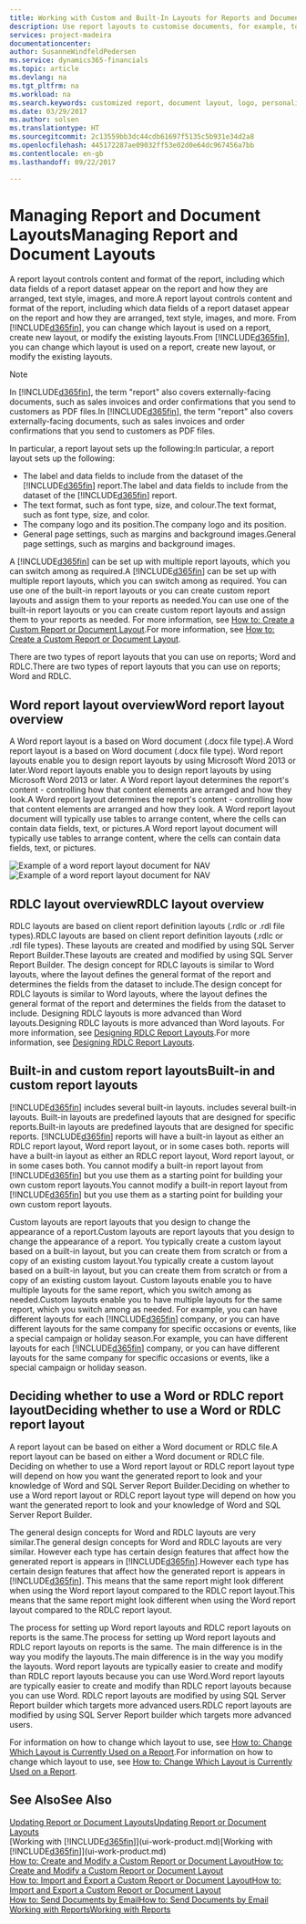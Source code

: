```yaml
---
title: Working with Custom and Built-In Layouts for Reports and Documents | Microsoft Docs
description: Use report layouts to customise documents, for example, to personalise the font, logo, or page settings of PDF files you send to customers.
services: project-madeira
documentationcenter: 
author: SusanneWindfeldPedersen
ms.service: dynamics365-financials
ms.topic: article
ms.devlang: na
ms.tgt_pltfrm: na
ms.workload: na
ms.search.keywords: customized report, document layout, logo, personalize
ms.date: 03/29/2017
ms.author: solsen
ms.translationtype: HT
ms.sourcegitcommit: 2c13559bb3dc44cdb61697f5135c5b931e34d2a8
ms.openlocfilehash: 445172287ae09032ff53e02d0e64dc967456a7bb
ms.contentlocale: en-gb
ms.lasthandoff: 09/22/2017

---
```

# <a name="managing-report-and-document-layouts"></a><span data-ttu-id="b6df7-103">Managing Report and Document Layouts</span><span class="sxs-lookup"><span data-stu-id="b6df7-103">Managing Report and Document Layouts</span></span>
<span data-ttu-id="b6df7-104">A report layout controls content and format of the report, including which data fields of a report dataset appear on the report and how they are arranged, text style, images, and more.</span><span class="sxs-lookup"><span data-stu-id="b6df7-104">A report layout controls content and format of the report, including which data fields of a report dataset appear on the report and how they are arranged, text style, images, and more.</span></span> <span data-ttu-id="b6df7-105">From [!INCLUDE[d365fin](includes/d365fin_md.md)], you can change which layout is used on a report, create new layout, or modify the existing layouts.</span><span class="sxs-lookup"><span data-stu-id="b6df7-105">From [!INCLUDE[d365fin](includes/d365fin_md.md)], you can change which layout is used on a report, create new layout, or modify the existing layouts.</span></span>

> [!NOTE]  
>   <span data-ttu-id="b6df7-106">In [!INCLUDE[d365fin](includes/d365fin_md.md)], the term "report" also covers externally-facing documents, such as sales invoices and order confirmations that you send to customers as PDF files.</span><span class="sxs-lookup"><span data-stu-id="b6df7-106">In [!INCLUDE[d365fin](includes/d365fin_md.md)], the term "report" also covers externally-facing documents, such as sales invoices and order confirmations that you send to customers as PDF files.</span></span>

<span data-ttu-id="b6df7-107">In particular, a report layout sets up the following:</span><span class="sxs-lookup"><span data-stu-id="b6df7-107">In particular, a report layout sets up the following:</span></span>

* <span data-ttu-id="b6df7-108">The label and data fields to include from the dataset of the [!INCLUDE[d365fin](includes/d365fin_md.md)] report.</span><span class="sxs-lookup"><span data-stu-id="b6df7-108">The label and data fields to include from the dataset of the [!INCLUDE[d365fin](includes/d365fin_md.md)] report.</span></span>
* <span data-ttu-id="b6df7-109">The text format, such as font type, size, and colour.</span><span class="sxs-lookup"><span data-stu-id="b6df7-109">The text format, such as font type, size, and color.</span></span>
* <span data-ttu-id="b6df7-110">The company logo and its position.</span><span class="sxs-lookup"><span data-stu-id="b6df7-110">The company logo and its position.</span></span>
* <span data-ttu-id="b6df7-111">General page settings, such as margins and background images.</span><span class="sxs-lookup"><span data-stu-id="b6df7-111">General page settings, such as margins and background images.</span></span>

<span data-ttu-id="b6df7-112">A [!INCLUDE[d365fin](includes/d365fin_md.md)] can be set up with multiple report layouts, which you can switch among as required.</span><span class="sxs-lookup"><span data-stu-id="b6df7-112">A [!INCLUDE[d365fin](includes/d365fin_md.md)] can be set up with multiple report layouts, which you can switch among as required.</span></span> <span data-ttu-id="b6df7-113">You can use one of the built-in report layouts or you can create custom report layouts and assign them to your reports as needed.</span><span class="sxs-lookup"><span data-stu-id="b6df7-113">You can use one of the built-in report layouts or you can create custom report layouts and assign them to your reports as needed.</span></span> <span data-ttu-id="b6df7-114">For more information, see [How to: Create a Custom Report or Document Layout](ui-how-create-custom-report-layout.md).</span><span class="sxs-lookup"><span data-stu-id="b6df7-114">For more information, see [How to: Create a Custom Report or Document Layout](ui-how-create-custom-report-layout.md).</span></span>

<span data-ttu-id="b6df7-115">There are two types of report layouts that you can use on reports; Word and RDLC.</span><span class="sxs-lookup"><span data-stu-id="b6df7-115">There are two types of report layouts that you can use on reports; Word and RDLC.</span></span>

## <a name="word-report-layout-overview"></a><span data-ttu-id="b6df7-116">Word report layout overview</span><span class="sxs-lookup"><span data-stu-id="b6df7-116">Word report layout overview</span></span>
<span data-ttu-id="b6df7-117">A Word report layout is a based on Word document (.docx file type).</span><span class="sxs-lookup"><span data-stu-id="b6df7-117">A Word report layout is a based on Word document (.docx file type).</span></span> <span data-ttu-id="b6df7-118">Word report layouts enable you to design report layouts by using Microsoft Word 2013 or later.</span><span class="sxs-lookup"><span data-stu-id="b6df7-118">Word report layouts enable you to design report layouts by using Microsoft Word 2013 or later.</span></span> <span data-ttu-id="b6df7-119">A Word report layout determines the report's content - controlling how that content elements are arranged and how they look.</span><span class="sxs-lookup"><span data-stu-id="b6df7-119">A Word report layout determines the report's content - controlling how that content elements are arranged and how they look.</span></span> <span data-ttu-id="b6df7-120">A Word report layout document will typically use tables to arrange content, where the cells can contain data fields, text, or pictures.</span><span class="sxs-lookup"><span data-stu-id="b6df7-120">A Word report layout document will typically use tables to arrange content, where the cells can contain data fields, text, or pictures.</span></span>

 <span data-ttu-id="b6df7-121">![Example of a word report layout document for NAV](media/nav_wordreportlayout_edit_in_word_example.png "NAV_WordReportLayout_Edit_In_Word_Example")</span><span class="sxs-lookup"><span data-stu-id="b6df7-121">![Example of a word report layout document for NAV](media/nav_wordreportlayout_edit_in_word_example.png "NAV_WordReportLayout_Edit_In_Word_Example")</span></span>  

## <a name="rdlc-layout-overview"></a><span data-ttu-id="b6df7-122">RDLC layout overview</span><span class="sxs-lookup"><span data-stu-id="b6df7-122">RDLC layout overview</span></span>
<span data-ttu-id="b6df7-123">RDLC layouts are based on client report definition layouts (.rdlc or .rdl file types).</span><span class="sxs-lookup"><span data-stu-id="b6df7-123">RDLC layouts are based on client report definition layouts (.rdlc or .rdl file types).</span></span> <span data-ttu-id="b6df7-124">These layouts are created and modified by using SQL Server Report Builder.</span><span class="sxs-lookup"><span data-stu-id="b6df7-124">These layouts are created and modified by using SQL Server Report Builder.</span></span> <span data-ttu-id="b6df7-125">The design concept for RDLC layouts is similar to Word layouts, where the layout defines the general format of the report and determines the fields from the dataset to include.</span><span class="sxs-lookup"><span data-stu-id="b6df7-125">The design concept for RDLC layouts is similar to Word layouts, where the layout defines the general format of the report and determines the fields from the dataset to include.</span></span> <span data-ttu-id="b6df7-126">Designing RDLC layouts is more advanced than Word layouts.</span><span class="sxs-lookup"><span data-stu-id="b6df7-126">Designing RDLC layouts is more advanced than Word layouts.</span></span> <span data-ttu-id="b6df7-127">For more information, see [Designing RDLC Report Layouts](https://msdn.microsoft.com/en-us/dynamics-nav/designing-rdlc-report-layouts).</span><span class="sxs-lookup"><span data-stu-id="b6df7-127">For more information, see [Designing RDLC Report Layouts](https://msdn.microsoft.com/en-us/dynamics-nav/designing-rdlc-report-layouts).</span></span>

## <a name="built-in-and-custom-report-layouts"></a><span data-ttu-id="b6df7-128">Built-in and custom report layouts</span><span class="sxs-lookup"><span data-stu-id="b6df7-128">Built-in and custom report layouts</span></span>
[!INCLUDE[d365fin](includes/d365fin_md.md)]<span data-ttu-id="b6df7-129"> includes several built-in layouts.</span><span class="sxs-lookup"><span data-stu-id="b6df7-129"> includes several built-in layouts.</span></span> <span data-ttu-id="b6df7-130">Built-in layouts are predefined layouts that are designed for specific reports.</span><span class="sxs-lookup"><span data-stu-id="b6df7-130">Built-in layouts are predefined layouts that are designed for specific reports.</span></span> [!INCLUDE[d365fin](includes/d365fin_md.md)]<span data-ttu-id="b6df7-131"> reports will have a built-in layout as either an RDLC report layout, Word report layout, or in some cases both.</span><span class="sxs-lookup"><span data-stu-id="b6df7-131"> reports will have a built-in layout as either an RDLC report layout, Word report layout, or in some cases both.</span></span> <span data-ttu-id="b6df7-132">You cannot modify a built-in report layout from [!INCLUDE[d365fin](includes/d365fin_md.md)] but you use them as a starting point for building your own custom report layouts.</span><span class="sxs-lookup"><span data-stu-id="b6df7-132">You cannot modify a built-in report layout from [!INCLUDE[d365fin](includes/d365fin_md.md)] but you use them as a starting point for building your own custom report layouts.</span></span>

<span data-ttu-id="b6df7-133">Custom layouts are report layouts that you design to change the appearance of a report.</span><span class="sxs-lookup"><span data-stu-id="b6df7-133">Custom layouts are report layouts that you design to change the appearance of a report.</span></span> <span data-ttu-id="b6df7-134">You typically create a custom layout based on a built-in layout, but you can create them from scratch or from a copy of an existing custom layout.</span><span class="sxs-lookup"><span data-stu-id="b6df7-134">You typically create a custom layout based on a built-in layout, but you can create them from scratch or from a copy of an existing custom layout.</span></span> <span data-ttu-id="b6df7-135">Custom layouts enable you to have multiple layouts for the same report, which you switch among as needed.</span><span class="sxs-lookup"><span data-stu-id="b6df7-135">Custom layouts enable you to have multiple layouts for the same report, which you switch among as needed.</span></span> <span data-ttu-id="b6df7-136">For example, you can have different layouts for each [!INCLUDE[d365fin](includes/d365fin_md.md)] company, or you can have different layouts for the same company for specific occasions or events, like a special campaign or holiday season.</span><span class="sxs-lookup"><span data-stu-id="b6df7-136">For example, you can have different layouts for each [!INCLUDE[d365fin](includes/d365fin_md.md)] company, or you can have different layouts for the same company for specific occasions or events, like a special campaign or holiday season.</span></span>

## <a name="deciding-whether-to-use-a-word-or-rdlc-report-layout"></a><span data-ttu-id="b6df7-137">Deciding whether to use a Word or RDLC report layout</span><span class="sxs-lookup"><span data-stu-id="b6df7-137">Deciding whether to use a Word or RDLC report layout</span></span>
<span data-ttu-id="b6df7-138">A report layout can be based on either a Word document or RDLC file.</span><span class="sxs-lookup"><span data-stu-id="b6df7-138">A report layout can be based on either a Word document or RDLC file.</span></span> <span data-ttu-id="b6df7-139">Deciding on whether to use a Word report layout or RDLC report layout type will depend on how you want the generated report to look and your knowledge of Word and SQL Server Report Builder.</span><span class="sxs-lookup"><span data-stu-id="b6df7-139">Deciding on whether to use a Word report layout or RDLC report layout type will depend on how you want the generated report to look and your knowledge of Word and SQL Server Report Builder.</span></span>

<span data-ttu-id="b6df7-140">The general design concepts for Word and RDLC layouts are very similar.</span><span class="sxs-lookup"><span data-stu-id="b6df7-140">The general design concepts for Word and RDLC layouts are very similar.</span></span> <span data-ttu-id="b6df7-141">However each type has certain design features that affect how the generated report is appears in [!INCLUDE[d365fin](includes/d365fin_md.md)].</span><span class="sxs-lookup"><span data-stu-id="b6df7-141">However each type has certain design features that affect how the generated report is appears in [!INCLUDE[d365fin](includes/d365fin_md.md)].</span></span> <span data-ttu-id="b6df7-142">This means that the same report might look different when using the Word report layout compared to the RDLC report layout.</span><span class="sxs-lookup"><span data-stu-id="b6df7-142">This means that the same report might look different when using the Word report layout compared to the RDLC report layout.</span></span>

<span data-ttu-id="b6df7-143">The process for setting up Word report layouts and RDLC report layouts on reports is the same.</span><span class="sxs-lookup"><span data-stu-id="b6df7-143">The process for setting up Word report layouts and RDLC report layouts on reports is the same.</span></span> <span data-ttu-id="b6df7-144">The main difference is in the way you modify the layouts.</span><span class="sxs-lookup"><span data-stu-id="b6df7-144">The main difference is in the way you modify the layouts.</span></span> <span data-ttu-id="b6df7-145">Word report layouts are typically easier to create and modify than RDLC report layouts because you can use Word.</span><span class="sxs-lookup"><span data-stu-id="b6df7-145">Word report layouts are typically easier to create and modify than RDLC report layouts because you can use Word.</span></span> <span data-ttu-id="b6df7-146">RDLC report layouts are modified by using SQL Server Report builder which targets more advanced users.</span><span class="sxs-lookup"><span data-stu-id="b6df7-146">RDLC report layouts are modified by using SQL Server Report builder which targets more advanced users.</span></span>

<span data-ttu-id="b6df7-147">For information on how to change which layout to use, see [How to: Change Which Layout is Currently Used on a Report](ui-how-change-layout-currently-used-report.md).</span><span class="sxs-lookup"><span data-stu-id="b6df7-147">For information on how to change which layout to use, see [How to: Change Which Layout is Currently Used on a Report](ui-how-change-layout-currently-used-report.md).</span></span>

## <a name="see-also"></a><span data-ttu-id="b6df7-148">See Also</span><span class="sxs-lookup"><span data-stu-id="b6df7-148">See Also</span></span>
[<span data-ttu-id="b6df7-149">Updating Report or Document Layouts</span><span class="sxs-lookup"><span data-stu-id="b6df7-149">Updating Report or Document Layouts</span></span>](ui-update-report-layouts.md)  
<span data-ttu-id="b6df7-150">[Working with [!INCLUDE[d365fin](includes/d365fin_md.md)]](ui-work-product.md)</span><span class="sxs-lookup"><span data-stu-id="b6df7-150">[Working with [!INCLUDE[d365fin](includes/d365fin_md.md)]](ui-work-product.md)</span></span>  
[<span data-ttu-id="b6df7-151">How to: Create and Modify a Custom Report or Document Layout</span><span class="sxs-lookup"><span data-stu-id="b6df7-151">How to: Create and Modify a Custom Report or Document Layout</span></span>](ui-how-create-custom-report-layout.md)  
[<span data-ttu-id="b6df7-152">How to: Import and Export a Custom Report or Document Layout</span><span class="sxs-lookup"><span data-stu-id="b6df7-152">How to: Import and Export a Custom Report or Document Layout</span></span>](ui-how-import-and-export-report-layout.md)  
[<span data-ttu-id="b6df7-153">How to: Send Documents by Email</span><span class="sxs-lookup"><span data-stu-id="b6df7-153">How to: Send Documents by Email</span></span>](ui-how-send-documents-email.md)  
[<span data-ttu-id="b6df7-154">Working with Reports</span><span class="sxs-lookup"><span data-stu-id="b6df7-154">Working with Reports</span></span>](ui-work-report.md)  

